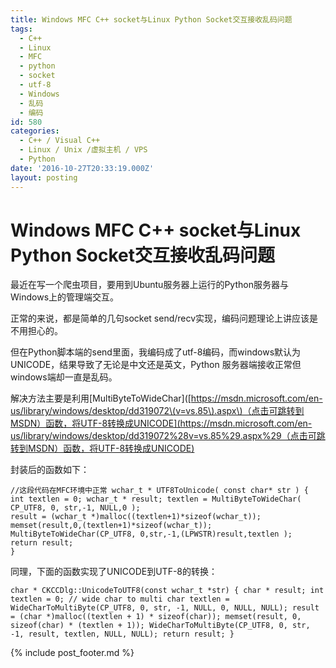 ```yaml
---
title: Windows MFC C++ socket与Linux Python Socket交互接收乱码问题
tags:
  - C++
  - Linux
  - MFC
  - python
  - socket
  - utf-8
  - Windows
  - 乱码
  - 编码
id: 580
categories:
  - C++ / Visual C++
  - Linux / Unix /虚拟主机 / VPS
  - Python
date: '2016-10-27T20:33:19.000Z'
layout: posting
---
```


# Windows MFC C++ socket与Linux Python Socket交互接收乱码问题

最近在写一个爬虫项目，要用到Ubuntu服务器上运行的Python服务器与Windows上的管理端交互。

正常的来说，都是简单的几句socket send/recv实现，编码问题理论上讲应该是不用担心的。

但在Python脚本端的send里面，我编码成了utf-8编码，而windows默认为UNICODE，结果导致了无论是中文还是英文，Python 服务器端接收正常但windows端却一直是乱码。

解决方法主要是利用\[MultiByteToWideChar\]\([https://msdn.microsoft.com/en-us/library/windows/desktop/dd319072\(v=vs.85\).aspx\)（点击可跳转到MSDN）函数，将UTF-8转换成UNICODE](https://msdn.microsoft.com/en-us/library/windows/desktop/dd319072%28v=vs.85%29.aspx%29（点击可跳转到MSDN）函数，将UTF-8转换成UNICODE)

封装后的函数如下：

```
//这段代码在MFC环境中正常 wchar_t * UTF8ToUnicode( const char* str ) { int textlen = 0; wchar_t * result; textlen = MultiByteToWideChar( CP_UTF8, 0, str,-1, NULL,0 );  
result = (wchar_t *)malloc((textlen+1)*sizeof(wchar_t));  
memset(result,0,(textlen+1)*sizeof(wchar_t));  
MultiByteToWideChar(CP_UTF8, 0,str,-1,(LPWSTR)result,textlen );  
return result;  
}
```

同理，下面的函数实现了UNICODE到UTF-8的转换：

```
char * CKCCDlg::UnicodeToUTF8(const wchar_t *str) { char * result; int textlen = 0; // wide char to multi char textlen = WideCharToMultiByte(CP_UTF8, 0, str, -1, NULL, 0, NULL, NULL); result = (char *)malloc((textlen + 1) * sizeof(char)); memset(result, 0, sizeof(char) * (textlen + 1)); WideCharToMultiByte(CP_UTF8, 0, str, -1, result, textlen, NULL, NULL); return result; }
```



{% include post_footer.md %}